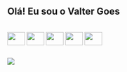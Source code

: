 ## Olá! Eu sou o Valter Goes


<!-- <img  height="180em" width="50%" src="https://github-readme-stats-git-masterrstaa-rickstaa.vercel.app/api?username=ValterGoes&show_icons=true&theme=tokyonight&iclude_all_commits=true&count_private=true"><img  height="180em" width="50%"  src="https://github-readme-stats-git-masterrstaa-rickstaa.vercel.app/api/top-langs/?username=ValterGoes&show_icons=true&theme=tokyonight&layout=compact">
 -->

<div style="display: inline-block;"><br>
<!--   <img align="center" height="30" width="40" src="https://cdn.jsdelivr.net/gh/devicons/devicon/icons/python/python-original.svg"> -->
  <img align="center" height="30" width="40" src="https://cdn.jsdelivr.net/gh/devicons/devicon/icons/javascript/javascript-original.svg">
  <img align="center" height="30" width="40" src="https://cdn.jsdelivr.net/gh/devicons/devicon/icons/html5/html5-original.svg">
  <img align="center" height="30" width="40" src="https://cdn.jsdelivr.net/gh/devicons/devicon/icons/css3/css3-original.svg">
  <img align="center" height="30" width="40" src="https://cdn.jsdelivr.net/gh/devicons/devicon/icons/react/react-original.svg">
<!--   <img align="center" height="30" width="40" src="https://cdn.jsdelivr.net/gh/devicons/devicon/icons/sass/sass-original.svg"> -->
  <img align="center" height="30" width="40" src="https://cdn.jsdelivr.net/gh/devicons/devicon/icons/typescript/typescript-original.svg">
</div>

##

<div>
<a href="https://www.linkedin.com/in/valter-goes-896782249" target= "_blanck"><img src="https://img.shields.io/badge/LinkedIn-0077B5?style=for-the-badge&logo=linkedin&logoColor=white" target="_blanck"></a>
</div>
